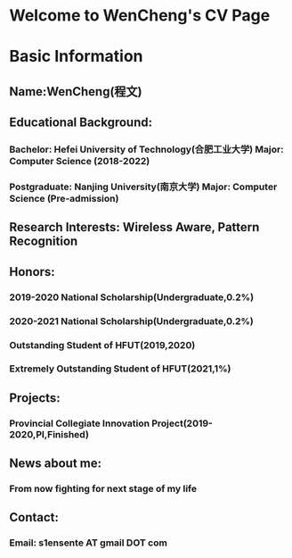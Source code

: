 # Welcome to WenCheng's CV Page
# Basic Information   
## Name:WenCheng(程文)
## Educational Background:
### Bachelor: Hefei University of Technology(合肥工业大学) Major: Computer Science (2018-2022)
### Postgraduate: Nanjing University(南京大学) Major: Computer Science (Pre-admission)

## Research Interests: Wireless Aware, Pattern Recognition

## Honors:
### 2019-2020 National Scholarship(Undergraduate,0.2%)
### 2020-2021 National Scholarship(Undergraduate,0.2%)
### Outstanding Student of HFUT(2019,2020)
### Extremely Outstanding Student of HFUT(2021,1%)

## Projects:
### Provincial Collegiate Innovation Project(2019-2020,PI,Finished)

## News about me:
### From now fighting for next stage of my life

## Contact:
### Email: s1ensente AT gmail DOT com
